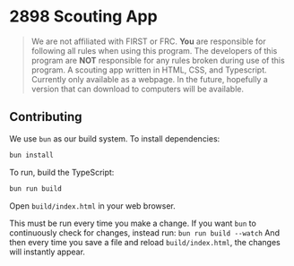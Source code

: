 # 2898 Scouting App
> We are not affiliated with FIRST or FRC. **You** are responsible for following all rules when using this program. The developers of this program are **NOT** responsible for any rules broken during use of this program.
A scouting app written in HTML, CSS, and Typescript. Currently only available as a webpage. In the future, hopefully a version that can download to computers will be available.

## Contributing
We use `bun` as our build system.
To install dependencies:

```bash
bun install
```

To run, build the TypeScript:
```bash
bun run build
```
Open `build/index.html` in your web browser.

This must be run every time you make a change. If you want `bun` to continuously check for changes, instead run:
`bun run build --watch`
And then every time you save a file and reload `build/index.html`, the changes will instantly appear.
